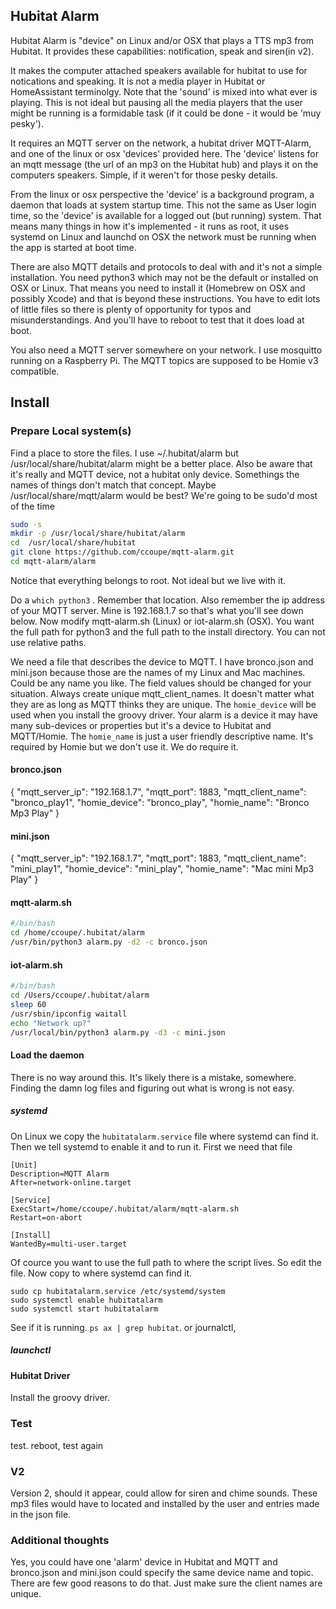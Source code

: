 ## Hubitat Alarm
Hubitat Alarm is "device" on Linux and/or OSX that plays a TTS mp3 from
Hubitat. It provides these capabilities: notification, speak and siren(in v2).

It makes the computer attached speakers available for hubitat to use for
notications and speaking. It is not a media player in Hubitat or HomeAssistant terminolgy.
Note that the 'sound' is mixed into what ever is playing. This is not ideal but
pausing all the media players that the user might be running is a formidable task
(if it could be done - it would be 'muy pesky').

It requires an MQTT server on the network, a hubitat driver MQTT-Alarm,  and
one of the linux or osx 'devices' provided here. The 'device' listens for an
mqtt message (the url of an mp3 on the Hubitat hub) and plays it on the
computers speakers. Simple, if it weren't for those pesky details.

From the linux or osx perspective the 'device' is a background program, a daemon
that loads at system startup time. This not the same as User login time, so the
'device' is available for a logged out (but running) system.  That means many things 
in how it's implemented - it runs as root, it uses systemd on Linux and launchd on OSX
the network must be running when the app is started at boot time. 

There are also MQTT details and protocols to deal with and it's not a simple
installation.  You need python3 which may not be the default or installed on
OSX or Linux. That means you need to install it (Homebrew on OSX and possibly Xcode) and that
is beyond these instructions. You have to edit lots of little files so there is
plenty of opportunity for typos and misunderstandings. And you'll have to reboot to 
test that it does load at boot. 

You also need a MQTT server somewhere on your network. I use mosquitto running
on a Raspberry Pi. The MQTT topics are supposed to be Homie v3 compatible. 

## Install 
### Prepare Local system(s)
Find a place to store the files. I use ~/.hubitat/alarm but /usr/local/share/hubitat/alarm
might be a better place.  Also be aware that it's really and MQTT device, not a hubitat
only device. Somethings the names of things don't match that concept. Maybe
/usr/local/share/mqtt/alarm would be best? We're going to be sudo'd most of the time
```sh
sudo -s
mkdir -p /usr/local/share/hubitat/alarm
cd  /usr/local/share/hubitat
git clone https://github.com/ccoupe/mqtt-alarm.git
cd mqtt-alarm/alarm
```
Notice that everything belongs to root. Not ideal but we live with it.

Do a `which python3` . Remember that location. Also remember the ip address 
of your MQTT server. Mine is 192.168.1.7 so that's what you'll see down below.
Now modify mqtt-alarm.sh (Linux) or iot-alarm.sh (OSX). You want the full path for
python3 and the full path to the install directory. You can not use relative paths.

We need a file that describes the device to MQTT. I have bronco.json and mini.json
because those are the names of my Linux and Mac machines. Could be any name you like.
The field values should be changed for your situation. Always create unique mqtt_client_names.
It doesn't matter what they are as long as MQTT thinks they are unique. The `homie_device`
will be used when you install the groovy driver. Your alarm is a device it may have many 
sub-devices or properties but it's a device to Hubitat and MQTT/Homie. The `homie_name` is just a 
user friendly descriptive name. It's required by Homie but we don't use it. We do require it.
#### bronco.json
{
  "mqtt_server_ip": "192.168.1.7",
  "mqtt_port": 1883,
  "mqtt_client_name": "bronco_play1",
  "homie_device": "bronco_play",
  "homie_name": "Bronco Mp3 Play"
}
#### mini.json
{
  "mqtt_server_ip": "192.168.1.7",
  "mqtt_port": 1883,
  "mqtt_client_name": "mini_play1",
  "homie_device": "mini_play",
  "homie_name": "Mac mini Mp3 Play"
}
#### mqtt-alarm.sh 
```sh
#/bin/bash
cd /home/ccoupe/.hubitat/alarm
/usr/bin/python3 alarm.py -d2 -c bronco.json
```
#### iot-alarm.sh
```sh 
#/bin/bash
cd /Users/ccoupe/.hubitat/alarm
sleep 60
/usr/sbin/ipconfig waitall
echo "Network up?"
/usr/local/bin/python3 alarm.py -d3 -c mini.json
```
#### Load the daemon
There is no way around this. It's likely there is a mistake, somewhere. Finding
the damn log files and figuring out what is wrong is not easy. 
##### systemd
On Linux we copy the `hubitatalarm.service` file where systemd can find it. Then
we tell systemd to enable it and to run it. First we need that file
```
[Unit]
Description=MQTT Alarm
After=network-online.target

[Service]
ExecStart=/home/ccoupe/.hubitat/alarm/mqtt-alarm.sh
Restart=on-abort

[Install]
WantedBy=multi-user.target
```
Of cource you want to use the full path to where the script lives. So edit
the file. Now copy to where systemd can find it.
```
sudo cp hubitatalarm.service /etc/systemd/system
sudo systemctl enable hubitatalarm
sudo systemctl start hubitatalarm
```
See if it is running. `ps ax | grep hubitat`. or journalctl,
##### launchctl
#### Hubitat Driver
Install the groovy driver. 
### Test
test.
reboot, test again
### V2
Version 2, should it appear, could allow for siren and chime sounds. These
mp3 files would have to located and installed by the user and entries made in
the json file. 
### Additional thoughts
Yes, you could have one 'alarm' device in Hubitat and MQTT and bronco.json
and mini.json could specify the same device name and topic. There are few good
reasons to do that. Just make sure the client names are unique. 
